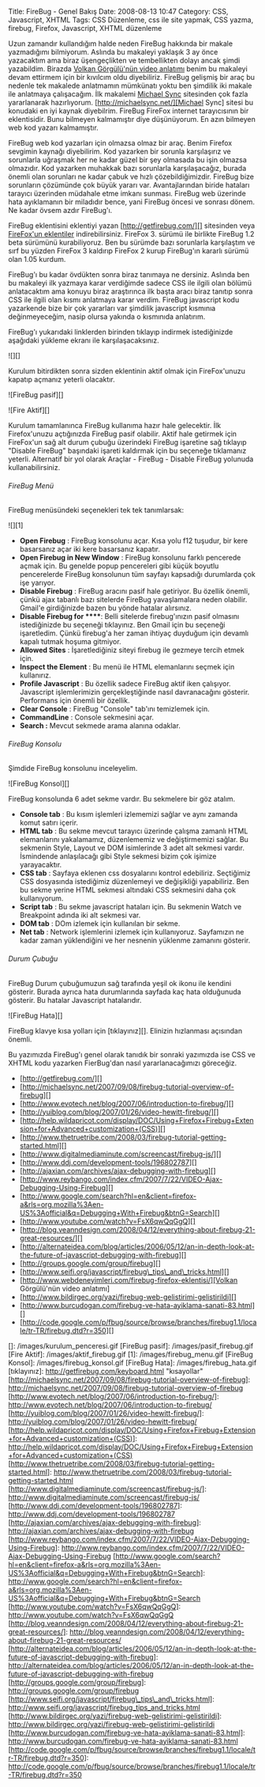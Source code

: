 Title: FireBug - Genel Bakış
Date: 2008-08-13 10:47
Category: CSS, Javascript, XHTML
Tags: CSS Düzenleme, css ile site yapmak, CSS yazma, firebug, Firefox, Javascript, XHTML düzenleme

Uzun zamandır kullandığım halde neden FireBug hakkında bir makale
yazmadığımı bilmiyorum. Aslında bu makaleyi yaklaşık 3 ay önce
yazacaktım ama biraz üşengeçlikten ve tembellikten dolayı ancak şimdi
yazabildim. Birazda [Volkan Görgülü'nün video anlatımı][] benim bu
makaleyi devam ettirmem için bir kıvılcım oldu diyebiliriz. FireBug
gelişmiş bir araç bu nedenle tek makalede anlatmamın mümkünatı yoktu ben
şimdilik iki makale ile anlatmaya çalışacağım. İlk makalemi [Michael
Sync][] sitesinden çok fazla yararlanarak hazırlıyorum.
[http://michaelsync.net/][Michael Sync] sitesi bu konudaki en iyi kaynak
diyebilrim. FireBug FireFox internet tarayıcısının bir eklentisidir.
Bunu bilmeyen kalmamıştır diye düşünüyorum. En azın bilmeyen web kod
yazarı kalmamıştır.<!--more-->

FireBug web kod yazarları için olmazsa olmaz bir araç. Benim Firefox
sevgimin kaynağı diyebilirim. Kod yazarken bir sorunla karşılaşırız ve
sorunlarla uğraşmak her ne kadar güzel bir şey olmasada bu işin olmazsa
olmazıdır. Kod yazarken muhakkak bazı sorunlarla karşılaşacağız, burada
önemli olan sorunları ne kadar çabuk ve hızlı çözebildiğimizdir. FireBug
bize sorunların çözümünde çok büyük yararı var. Avantajlarından biride
hataları tarayıcı üzerinden müdahale etme imkanı sunması. FireBug web
üzerinde hata ayıklamanın bir miladıdır bence, yani FireBug öncesi ve
sonrası dönem. Ne kadar övsem azdır FireBug'ı.

FireBug eklentisini eklentiyi yazan [http://getfirebug.com/][]
sitesinden veya [FireFox'un eklentiler][] indirebilirsiniz. FireFox 3.
sürümü ile birlikte FireBug 1.2 beta sürümünü kurabiliyoruz. Ben bu
sürümde bazı sorunlarla karşılaştım ve sırf bu yüzden FireFox 3 kaldırıp
FireFox 2 kurup FireBug'ın kararlı sürümü olan 1.05 kurdum.

FireBug'ı bu kadar övdükten sonra biraz tanımaya ne dersiniz. Aslında
ben bu makaleyi ilk yazmaya karar verdiğimde sadece CSS ile ilgili olan
bölümü anlatacaktım ama konuyu biraz araştırınca ilk başta aracı biraz
tanıtıp sonra CSS ile ilgili olan kısmı anlatmaya karar verdim. FireBug
javascript kodu yazarkende bize bir çok yararları var şimdilik
javascript kısmınıa değinmeyeceğim, nasip olursa yakında o kısmınıda
anlatırım.

FireBug'ı yukarıdaki linklerden birinden tıklayıp indirmek istediğinizde
aşağıdaki yükleme ekranı ile karşılaşacaksınız.

![][]

Kurulum bitirdikten sonra sizden eklentinin aktif olmak için
FireFox'unuzu kapatıp açmanız yeterli olacaktır.

![FireBug pasif][]

![Fire Aktif][]

Kurulum tamamlanınca FireBug kullanıma hazır hale gelecektir. İlk
Firefox'unuzu açtığınızda FireBug pasif olabilir. Aktif hale getirmek
için FireFox'un sağ alt durum çubuğu üzerindeki FireBug işaretine sağ
tıklayıp "Disable FireBug" başındaki işareti kaldırmak için bu seçeneğe
tıklamanız yeterli. Alternatif bir yol olarak Araçlar - FireBug -
Disable FireBug yolunuda kullanabilirsiniz.

###### FireBug Menü

FireBug menüsündeki seçenekleri tek tek tanımlarsak:

![][1]

-   **Open Firebug** : FireBug konsolunu açar. Kısa yolu f12 tuşudur,
    bir kere basarsanız açar iki kere basarsanız kapatır.
-   **Open Firebug in New Window** : FireBug konsolunu farklı pencerede
    açmak için. Bu genelde popup pencereleri gibi küçük boyutlu
    pencerelerde FireBug konsolunun tüm sayfayı kapsadığı durumlarda çok
    işe yarıyor.
-   **Disable Firebug** : FireBug aracını pasif hale getiriyor. Bu
    özellik önemli, çünkü ajax tabanlı bazı sitelerde FireBug
    yavaşlamalara neden olabilir. Gmail'e girdiğinizde bazen bu yönde
    hatalar alırsınız.
-   **Disable Firebug for \*\*\*\***: Belli sitelerde firebug'ınızın
    pasif olmasını istediğinizde bu seçeneği tıklayınız. Ben Gmail için
    bu seçeneği işaretledim. Çünkü firebug'a her zaman ihtiyaç duyduğum
    için devamlı kapalı tutmak hoşuma gitmiyor.
-   **Allowed Sites** : İşaretlediğiniz siteyi firebug ile gezmeye
    tercih etmek için.
-   **Inspect the Element** : Bu menü ile HTML elemanlarını seçmek için
    kullanırız.
-   **Profile Javascript** : Bu özellik sadece FireBug aktif iken
    çalışıyor. Javascript işlemlerimizin gerçekleştiğinde nasıl
    davranacağını gösterir. Performans için önemli bir özellik.
-   **Clear Console** : FireBug "Console" tab'ını temizlemek için.
-   **CommandLine** : Console sekmesini açar.
-   **Search :** Mevcut sekmede arama alanına odaklar.

###### FireBug Konsolu

Şimdide FireBug konsolunu inceleyelim.

![FireBug Konsol][]

FireBug konsolunda 6 adet sekme vardır. Bu sekmelere bir göz atalım.

-   **Console tab** : Bu kısım işlemleri izlememizi sağlar ve aynı
    zamanda komut satırı içerir.
-   **HTML tab** : Bu sekme mevcut tarayıcı üzerinde çalışma zamanlı
    HTML elemanlarını yakalamamız, düzenlememiz ve değiştirmemizi
    sağlar. Bu sekmenin Style, Layout ve DOM isimlerinde 3 adet alt
    sekmesi vardır. İsmindende anlaşılacağı gibi Style sekmesi bizim çok
    işimize yarayacaktır.
-   **CSS tab** : Sayfaya eklenen css dosyalarını kontrol edebiliriz.
    Seçtiğimiz CSS dosyasında istediğimiz düzenlemeyi ve değişikliği
    yapabiliriz. Ben bu sekme yerine HTML sekmesi altındaki CSS
    sekmesini daha çok kullanıyorum.
-   **Script tab** : Bu sekme javascript hataları için. Bu sekmenin
    Watch ve Breakpoint adında iki alt sekmesi var.
-   **DOM tab** : DOm izlemek için kullanılan bir sekme.
-   **Net tab** : Network işlemlerini izlemek için kullanıyoruz.
    Sayfamızın ne kadar zaman yüklendiğini ve her nesnenin yüklenme
    zamanını gösterir.

###### Durum Çubuğu

FireBug Durum çubuğumuzun sağ tarafında yeşil ok ikonu ile kendini
gösterir. Burada ayrıca hata durumlarında sayfada kaç hata olduğunuda
gösterir. Bu hatalar Javascript hatalarıdır.

![FireBug Hata][]

FireBug klavye kısa yolları için [tıklayınız][]. Elinizin hızlanması
açısından önemli.

Bu yazımızda FireBug'ı genel olarak tanıdık bir sonraki yazımızda ise
CSS ve XHTML kodu yazarken FierBug'dan nasıl yararlanacağımızı
göreceğiz.

-   [http://getfirebug.com/][]
-   [http://michaelsync.net/2007/09/08/firebug-tutorial-overview-of-firebug][]
-   [http://www.evotech.net/blog/2007/06/introduction-to-firebug/][]
-   [http://yuiblog.com/blog/2007/01/26/video-hewitt-firebug/][]
-   [http://help.wildapricot.com/display/DOC/Using+Firefox+Firebug+Extension+for+Advanced+customization+(CSS)][]
-   [http://www.thetruetribe.com/2008/03/firebug-tutorial-getting-started.html][]
-   [http://www.digitalmediaminute.com/screencast/firebug-js/][]
-   [http://www.ddj.com/development-tools/196802787][]
-   [http://ajaxian.com/archives/ajax-debugging-with-firebug][]
-   [http://www.reybango.com/index.cfm/2007/7/22/VIDEO-Ajax-Debugging-Using-Firebug][]
-   [http://www.google.com/search?hl=en&client=firefox-a&rls=org.mozilla%3Aen-US%3Aofficial&q=Debugging+With+Firebug&btnG=Search][]
-   [http://www.youtube.com/watch?v=FsX6qwQqGgQ][]
-   [http://blog.veanndesign.com/2008/04/12/everything-about-firebug-21-great-resources/][]
-   [http://alternateidea.com/blog/articles/2006/05/12/an-in-depth-look-at-the-future-of-javascript-debugging-with-firebug][]
-   [http://groups.google.com/group/firebug][]
-   [http://www.seifi.org/javascript/firebug\_tips\_and\_tricks.html][]
-   [http://www.webdeneyimleri.com/firebug-firefox-eklentisi/][Volkan
    Görgülü'nün video anlatımı]  
-   [http://www.bildirgec.org/yazi/firebug-web-gelistirimi-gelistirildi][]  
-   [http://www.burcudogan.com/firebug-ve-hata-ayiklama-sanati-83.html][]  
-   [http://code.google.com/p/fbug/source/browse/branches/firebug1.1/locale/tr-TR/firebug.dtd?r=350][]

</p>

  [Volkan Görgülü'nün video anlatımı]: http://www.webdeneyimleri.com/firebug-firefox-eklentisi/
  [Michael Sync]: http://michaelsync.net/
  [http://getfirebug.com/]: http://getfirebug.com/
  [FireFox'un eklentiler]: https://addons.mozilla.org/en-US/firefox/addon/1843
    "FireFox eklentiler sayfası"
  []: /images/kurulum_penceresi.gif
  [FireBug pasif]: /images/pasif_firebug.gif
  [Fire Aktif]: /images/aktif_firebug.gif
  [1]: /images/firebug_menu.gif
  [FireBug Konsol]: /images/firebug_konsol.gif
  [FireBug Hata]: /images/firebug_hata.gif
  [tıklayınız]: http://getfirebug.com/keyboard.html "kısayollar"
  [http://michaelsync.net/2007/09/08/firebug-tutorial-overview-of-firebug]:
    http://michaelsync.net/2007/09/08/firebug-tutorial-overview-of-firebug
  [http://www.evotech.net/blog/2007/06/introduction-to-firebug/]: http://www.evotech.net/blog/2007/06/introduction-to-firebug/
  [http://yuiblog.com/blog/2007/01/26/video-hewitt-firebug/]: http://yuiblog.com/blog/2007/01/26/video-hewitt-firebug/
  [http://help.wildapricot.com/display/DOC/Using+Firefox+Firebug+Extension+for+Advanced+customization+(CSS)]:
    http://help.wildapricot.com/display/DOC/Using+Firefox+Firebug+Extension+for+Advanced+customization+(CSS)
  [http://www.thetruetribe.com/2008/03/firebug-tutorial-getting-started.html]:
    http://www.thetruetribe.com/2008/03/firebug-tutorial-getting-started.html
  [http://www.digitalmediaminute.com/screencast/firebug-js/]: http://www.digitalmediaminute.com/screencast/firebug-js/
  [http://www.ddj.com/development-tools/196802787]: http://www.ddj.com/development-tools/196802787
  [http://ajaxian.com/archives/ajax-debugging-with-firebug]: http://ajaxian.com/archives/ajax-debugging-with-firebug
  [http://www.reybango.com/index.cfm/2007/7/22/VIDEO-Ajax-Debugging-Using-Firebug]:
    http://www.reybango.com/index.cfm/2007/7/22/VIDEO-Ajax-Debugging-Using-Firebug
  [http://www.google.com/search?hl=en&client=firefox-a&rls=org.mozilla%3Aen-US%3Aofficial&q=Debugging+With+Firebug&btnG=Search]:
    http://www.google.com/search?hl=en&client=firefox-a&rls=org.mozilla%3Aen-US%3Aofficial&q=Debugging+With+Firebug&btnG=Search
  [http://www.youtube.com/watch?v=FsX6qwQqGgQ]: http://www.youtube.com/watch?v=FsX6qwQqGgQ
  [http://blog.veanndesign.com/2008/04/12/everything-about-firebug-21-great-resources/]:
    http://blog.veanndesign.com/2008/04/12/everything-about-firebug-21-great-resources/
  [http://alternateidea.com/blog/articles/2006/05/12/an-in-depth-look-at-the-future-of-javascript-debugging-with-firebug]:
    http://alternateidea.com/blog/articles/2006/05/12/an-in-depth-look-at-the-future-of-javascript-debugging-with-firebug
  [http://groups.google.com/group/firebug]: http://groups.google.com/group/firebug
  [http://www.seifi.org/javascript/firebug\_tips\_and\_tricks.html]: http://www.seifi.org/javascript/firebug_tips_and_tricks.html
  [http://www.bildirgec.org/yazi/firebug-web-gelistirimi-gelistirildi]: http://www.bildirgec.org/yazi/firebug-web-gelistirimi-gelistirildi
  [http://www.burcudogan.com/firebug-ve-hata-ayiklama-sanati-83.html]: http://www.burcudogan.com/firebug-ve-hata-ayiklama-sanati-83.html
  [http://code.google.com/p/fbug/source/browse/branches/firebug1.1/locale/tr-TR/firebug.dtd?r=350]:
    http://code.google.com/p/fbug/source/browse/branches/firebug1.1/locale/tr-TR/firebug.dtd?r=350

